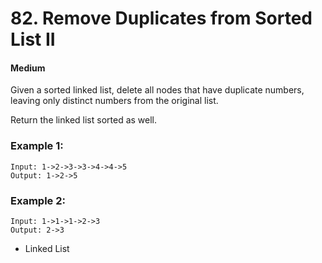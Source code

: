 # 82. Remove Duplicates from Sorted List II
#### Medium

Given a sorted linked list, delete all nodes that have duplicate numbers, leaving only distinct numbers from the original list.

Return the linked list sorted as well.

### Example 1:

```
Input: 1->2->3->3->4->4->5
Output: 1->2->5
```

### Example 2:

```
Input: 1->1->1->2->3
Output: 2->3
```

* Linked List